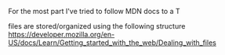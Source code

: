 For the most part I've tried to follow MDN docs to a T


files are stored/organized using the following structure
https://developer.mozilla.org/en-US/docs/Learn/Getting_started_with_the_web/Dealing_with_files

